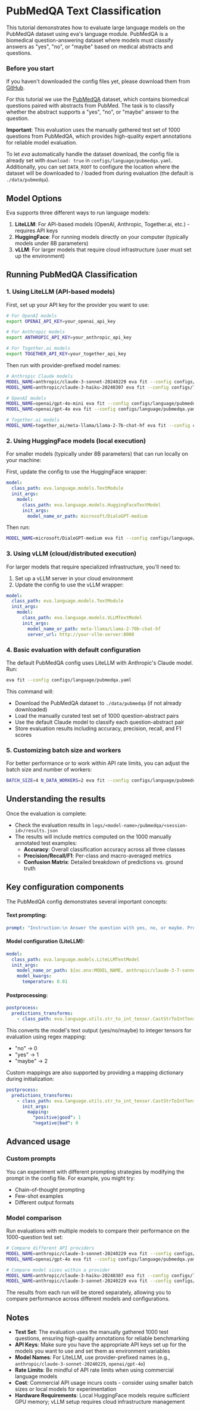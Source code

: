 # PubMedQA Text Classification

This tutorial demonstrates how to evaluate large language models on the PubMedQA dataset using eva's language module. PubMedQA is a biomedical question-answering dataset where models must classify answers as "yes", "no", or "maybe" based on medical abstracts and questions.

### Before you start

If you haven't downloaded the config files yet, please download them from [GitHub](https://github.com/kaiko-ai/eva/tree/main).

For this tutorial we use the [PubMedQA](https://pubmedqa.github.io/) dataset, which contains biomedical questions paired with abstracts from PubMed. The task is to classify whether the abstract supports a "yes", "no", or "maybe" answer to the question.

**Important**: This evaluation uses the manually gathered test set of 1000 questions from PubMedQA, which provides high-quality expert annotations for reliable model evaluation.

To let *eva* automatically handle the dataset download, the config file is already set with `download: true` in `configs/language/pubmedqa.yaml`. Additionally, you can set `DATA_ROOT` to configure the location where the dataset will be downloaded to / loaded from during evaluation (the default is `./data/pubmedqa`).

## Model Options

Eva supports three different ways to run language models:

1. **LiteLLM**: For API-based models (OpenAI, Anthropic, Together.ai, etc.) - requires API keys
2. **HuggingFace**: For running models directly on your computer (typically models under 8B parameters)
3. **vLLM**: For larger models that require cloud infrastructure (user must set up the environment)

## Running PubMedQA Classification

### 1. Using LiteLLM (API-based models)

First, set up your API key for the provider you want to use:

```bash
# For OpenAI models
export OPENAI_API_KEY=your_openai_api_key

# For Anthropic models  
export ANTHROPIC_API_KEY=your_anthropic_api_key

# For Together.ai models
export TOGETHER_API_KEY=your_together_api_key
```

Then run with provider-prefixed model names:

```bash
# Anthropic Claude models
MODEL_NAME=anthropic/claude-3-sonnet-20240229 eva fit --config configs/language/pubmedqa.yaml
MODEL_NAME=anthropic/claude-3-haiku-20240307 eva fit --config configs/language/pubmedqa.yaml

# OpenAI models
MODEL_NAME=openai/gpt-4o-mini eva fit --config configs/language/pubmedqa.yaml
MODEL_NAME=openai/gpt-4o eva fit --config configs/language/pubmedqa.yaml

# Together.ai models
MODEL_NAME=together_ai/meta-llama/Llama-2-7b-chat-hf eva fit --config configs/language/pubmedqa.yaml
```

### 2. Using HuggingFace models (local execution)

For smaller models (typically under 8B parameters) that can run locally on your machine:

First, update the config to use the HuggingFace wrapper:

```yaml
model:
  class_path: eva.language.models.TextModule
  init_args:
    model:
      class_path: eva.language.models.HuggingFaceTextModel
      init_args:
        model_name_or_path: microsoft/DialoGPT-medium
```

Then run:

```bash
MODEL_NAME=microsoft/DialoGPT-medium eva fit --config configs/language/pubmedqa.yaml
```

### 3. Using vLLM (cloud/distributed execution)

For larger models that require specialized infrastructure, you'll need to:

1. Set up a vLLM server in your cloud environment
2. Update the config to use the vLLM wrapper:

```yaml
model:
  class_path: eva.language.models.TextModule
  init_args:
    model:
      class_path: eva.language.models.VLLMTextModel
      init_args:
        model_name_or_path: meta-llama/Llama-2-70b-chat-hf
        server_url: http://your-vllm-server:8000
```

### 4. Basic evaluation with default configuration

The default PubMedQA config uses LiteLLM with Anthropic's Claude model. Run:

```bash
eva fit --config configs/language/pubmedqa.yaml
```

This command will:

- Download the PubMedQA dataset to `./data/pubmedqa` (if not already downloaded)
- Load the manually curated test set of 1000 question-abstract pairs
- Use the default Claude model to classify each question-abstract pair
- Store evaluation results including accuracy, precision, recall, and F1 scores

### 5. Customizing batch size and workers

For better performance or to work within API rate limits, you can adjust the batch size and number of workers:

```bash
BATCH_SIZE=4 N_DATA_WORKERS=2 eva fit --config configs/language/pubmedqa.yaml
```

## Understanding the results

Once the evaluation is complete:

- Check the evaluation results in `logs/<model-name>/pubmedqa/<session-id>/results.json`
- The results will include metrics computed on the 1000 manually annotated test examples:
  - **Accuracy**: Overall classification accuracy across all three classes
  - **Precision/Recall/F1**: Per-class and macro-averaged metrics
  - **Confusion Matrix**: Detailed breakdown of predictions vs. ground truth

## Key configuration components

The PubMedQA config demonstrates several important concepts:

#### Text prompting:
```yaml
prompt: "Instruction:\n Answer the question with yes, no, or maybe. Provide only one of these three words as your response."
```

#### Model configuration (LiteLLM):
```yaml
model:
  class_path: eva.language.models.LiteLLMTextModel
  init_args:
    model_name_or_path: ${oc.env:MODEL_NAME, anthropic/claude-3-7-sonnet-latest}
    model_kwargs:
      temperature: 0.01
```

#### Postprocessing:
```yaml
postprocess:
  predictions_transforms:
    - class_path: eva.language.utils.str_to_int_tensor.CastStrToIntTensor
```

This converts the model's text output (yes/no/maybe) to integer tensors for evaluation using regex mapping:
- "no" → 0
- "yes" → 1  
- "maybe" → 2

Custom mappings are also supported by providing a mapping dictionary during initialization:
```yaml
postprocess:
  predictions_transforms:
    - class_path: eva.language.utils.str_to_int_tensor.CastStrToIntTensor
      init_args:
        mapping:
          "positive|good": 1
          "negative|bad": 0
```

## Advanced usage

### Custom prompts

You can experiment with different prompting strategies by modifying the prompt in the config file. For example, you might try:

- Chain-of-thought prompting
- Few-shot examples
- Different output formats

### Model comparison

Run evaluations with multiple models to compare their performance on the 1000-question test set:

```bash
# Compare different API providers
MODEL_NAME=anthropic/claude-3-sonnet-20240229 eva fit --config configs/language/pubmedqa.yaml
MODEL_NAME=openai/gpt-4o eva fit --config configs/language/pubmedqa.yaml

# Compare model sizes within a provider
MODEL_NAME=anthropic/claude-3-haiku-20240307 eva fit --config configs/language/pubmedqa.yaml
MODEL_NAME=anthropic/claude-3-sonnet-20240229 eva fit --config configs/language/pubmedqa.yaml
```

The results from each run will be stored separately, allowing you to compare performance across different models and configurations.

## Notes

- **Test Set**: The evaluation uses the manually gathered 1000 test questions, ensuring high-quality annotations for reliable benchmarking
- **API Keys**: Make sure you have the appropriate API keys set up for the models you want to use and set them as environment variables
- **Model Names**: For LiteLLM, use provider-prefixed names (e.g., `anthropic/claude-3-sonnet-20240229`, `openai/gpt-4o`)
- **Rate Limits**: Be mindful of API rate limits when using commercial language models
- **Cost**: Commercial API usage incurs costs - consider using smaller batch sizes or local models for experimentation
- **Hardware Requirements**: Local HuggingFace models require sufficient GPU memory; vLLM setup requires cloud infrastructure management